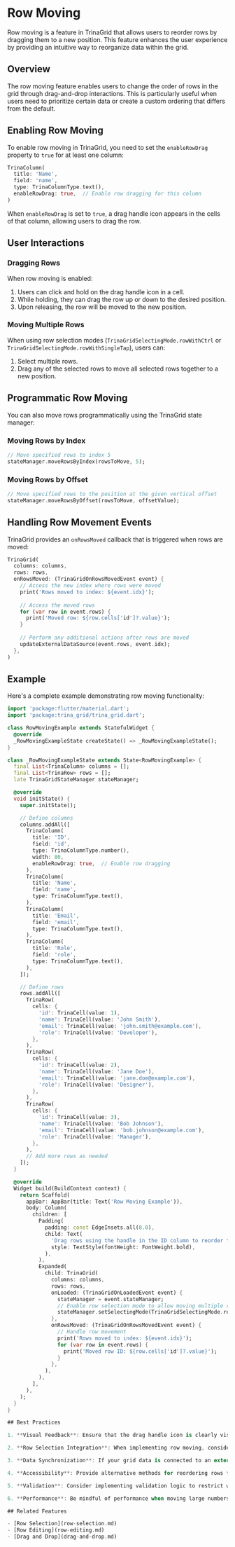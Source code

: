# Row Moving

Row moving is a feature in TrinaGrid that allows users to reorder rows by dragging them to a new position. This feature enhances the user experience by providing an intuitive way to reorganize data within the grid.

## Overview

The row moving feature enables users to change the order of rows in the grid through drag-and-drop interactions. This is particularly useful when users need to prioritize certain data or create a custom ordering that differs from the default.

## Enabling Row Moving

To enable row moving in TrinaGrid, you need to set the `enableRowDrag` property to `true` for at least one column:

```dart
TrinaColumn(
  title: 'Name',
  field: 'name',
  type: TrinaColumnType.text(),
  enableRowDrag: true,  // Enable row dragging for this column
)
```

When `enableRowDrag` is set to `true`, a drag handle icon appears in the cells of that column, allowing users to drag the row.

## User Interactions

### Dragging Rows

When row moving is enabled:

1. Users can click and hold on the drag handle icon in a cell.
2. While holding, they can drag the row up or down to the desired position.
3. Upon releasing, the row will be moved to the new position.

### Moving Multiple Rows

When using row selection modes (`TrinaGridSelectingMode.rowWithCtrl` or `TrinaGridSelectingMode.rowWithSingleTap`), users can:

1. Select multiple rows.
2. Drag any of the selected rows to move all selected rows together to a new position.

## Programmatic Row Moving

You can also move rows programmatically using the TrinaGrid state manager:

### Moving Rows by Index

```dart
// Move specified rows to index 5
stateManager.moveRowsByIndex(rowsToMove, 5);
```

### Moving Rows by Offset

```dart
// Move specified rows to the position at the given vertical offset
stateManager.moveRowsByOffset(rowsToMove, offsetValue);
```

## Handling Row Movement Events

TrinaGrid provides an `onRowsMoved` callback that is triggered when rows are moved:

```dart
TrinaGrid(
  columns: columns,
  rows: rows,
  onRowsMoved: (TrinaGridOnRowsMovedEvent event) {
    // Access the new index where rows were moved
    print('Rows moved to index: ${event.idx}');
    
    // Access the moved rows
    for (var row in event.rows) {
      print('Moved row: ${row.cells['id']?.value}');
    }
    
    // Perform any additional actions after rows are moved
    updateExternalDataSource(event.rows, event.idx);
  },
)
```

## Example

Here's a complete example demonstrating row moving functionality:

```dart
import 'package:flutter/material.dart';
import 'package:trina_grid/trina_grid.dart';

class RowMovingExample extends StatefulWidget {
  @override
  _RowMovingExampleState createState() => _RowMovingExampleState();
}

class _RowMovingExampleState extends State<RowMovingExample> {
  final List<TrinaColumn> columns = [];
  final List<TrinaRow> rows = [];
  late TrinaGridStateManager stateManager;

  @override
  void initState() {
    super.initState();

    // Define columns
    columns.addAll([
      TrinaColumn(
        title: 'ID',
        field: 'id',
        type: TrinaColumnType.number(),
        width: 80,
        enableRowDrag: true,  // Enable row dragging
      ),
      TrinaColumn(
        title: 'Name',
        field: 'name',
        type: TrinaColumnType.text(),
      ),
      TrinaColumn(
        title: 'Email',
        field: 'email',
        type: TrinaColumnType.text(),
      ),
      TrinaColumn(
        title: 'Role',
        field: 'role',
        type: TrinaColumnType.text(),
      ),
    ]);

    // Define rows
    rows.addAll([
      TrinaRow(
        cells: {
          'id': TrinaCell(value: 1),
          'name': TrinaCell(value: 'John Smith'),
          'email': TrinaCell(value: 'john.smith@example.com'),
          'role': TrinaCell(value: 'Developer'),
        },
      ),
      TrinaRow(
        cells: {
          'id': TrinaCell(value: 2),
          'name': TrinaCell(value: 'Jane Doe'),
          'email': TrinaCell(value: 'jane.doe@example.com'),
          'role': TrinaCell(value: 'Designer'),
        },
      ),
      TrinaRow(
        cells: {
          'id': TrinaCell(value: 3),
          'name': TrinaCell(value: 'Bob Johnson'),
          'email': TrinaCell(value: 'bob.johnson@example.com'),
          'role': TrinaCell(value: 'Manager'),
        },
      ),
      // Add more rows as needed
    ]);
  }

  @override
  Widget build(BuildContext context) {
    return Scaffold(
      appBar: AppBar(title: Text('Row Moving Example')),
      body: Column(
        children: [
          Padding(
            padding: const EdgeInsets.all(8.0),
            child: Text(
              'Drag rows using the handle in the ID column to reorder them',
              style: TextStyle(fontWeight: FontWeight.bold),
            ),
          ),
          Expanded(
            child: TrinaGrid(
              columns: columns,
              rows: rows,
              onLoaded: (TrinaGridOnLoadedEvent event) {
                stateManager = event.stateManager;
                // Enable row selection mode to allow moving multiple rows
                stateManager.setSelectingMode(TrinaGridSelectingMode.row);
              },
              onRowsMoved: (TrinaGridOnRowsMovedEvent event) {
                // Handle row movement
                print('Rows moved to index: ${event.idx}');
                for (var row in event.rows) {
                  print('Moved row ID: ${row.cells['id']?.value}');
                }
              },
            ),
          ),
        ],
      ),
    );
  }
}

## Best Practices

1. **Visual Feedback**: Ensure that the drag handle icon is clearly visible and distinguishable to provide users with a clear indication of where to click for dragging.

2. **Row Selection Integration**: When implementing row moving, consider enabling row selection mode to allow users to move multiple rows simultaneously.

3. **Data Synchronization**: If your grid data is connected to an external data source, make sure to update the source when rows are moved to maintain consistency.

4. **Accessibility**: Provide alternative methods for reordering rows for users who may have difficulty with drag-and-drop interactions, such as keyboard shortcuts or context menu options.

5. **Validation**: Consider implementing validation logic to restrict where certain rows can be moved if your application has specific business rules about row ordering.

6. **Performance**: Be mindful of performance when moving large numbers of rows, especially in grids with many columns or complex cell renderers.

## Related Features

- [Row Selection](row-selection.md)
- [Row Editing](row-editing.md)
- [Drag and Drop](drag-and-drop.md)
